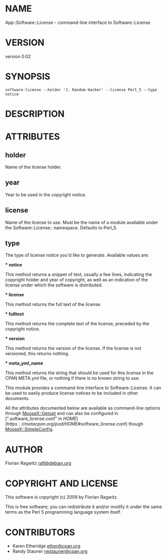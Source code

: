 # NAME

App::Software::License - command-line interface to Software::License

# VERSION

version 0.02

# SYNOPSIS

    software-license --holder 'J. Random Hacker' --license Perl_5 --type notice

# DESCRIPTION

# ATTRIBUTES

## holder

Name of the license holder.

## year

Year to be used in the copyright notice.

## license

Name of the license to use. Must be the name of a module available under the
Software::License:: namespace. Defaults to Perl\_5.

## type

The type of license notice you'd like to generate. Available values are:

__\* notice__

This method returns a snippet of text, usually a few lines, indicating the
copyright holder and year of copyright, as well as an indication of the license
under which the software is distributed.

__\* license__

This method returns the full text of the license.

__\* fulltext__

This method returns the complete text of the license, preceded by the copyright
notice.

__\* version__

This method returns the version of the license.  If the license is not
versioned, this returns nothing.

__\* meta\_yml\_name__

This method returns the string that should be used for this license in the CPAN
META.yml file, or nothing if there is no known string to use.

This module provides a command-line interface to Software::License. It can be
used to easily produce license notices to be included in other documents.

All the attributes documented below are available as command-line options
through [MooseX::Getopt](https://metacpan.org/pod/MooseX::Getopt) and can also be configured in
[".software\_license.conf" in $HOME](https://metacpan.org/pod/$HOME#software_license.conf) though [MooseX::SimpleConfig](https://metacpan.org/pod/MooseX::SimpleConfig).

# AUTHOR

Florian Ragwitz <rafl@debian.org>

# COPYRIGHT AND LICENSE

This software is copyright (c) 2009 by Florian Ragwitz.

This is free software; you can redistribute it and/or modify it under
the same terms as the Perl 5 programming language system itself.

# CONTRIBUTORS

- Karen Etheridge <ether@cpan.org>
- Randy Stauner <rwstauner@cpan.org>

